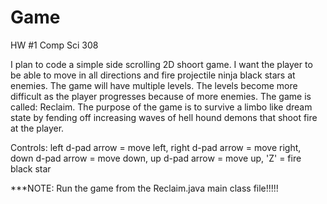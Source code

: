 Game
====

HW #1 Comp Sci 308

I plan to code a simple side scrolling 2D shoort game. I want the player to be able to move in all directions and fire projectile ninja black stars at enemies. The game will have multiple levels. The levels become more difficult as the player progresses because of more enemies. The game is called: Reclaim. The purpose of the game is to survive a limbo like dream state by fending off increasing waves of hell hound demons that shoot fire at the player.

Controls:
left d-pad arrow = move left,
right d-pad arrow = move right,
down d-pad arrow = move down,
up d-pad arrow = move up,
'Z' = fire black star

***NOTE: Run the game from the Reclaim.java main class file!!!!!

